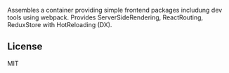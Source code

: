 Assembles a container providing simple frontend packages includung dev tools using webpack. Provides ServerSideRendering, ReactRouting, ReduxStore with HotReloading (DX).

## License

MIT